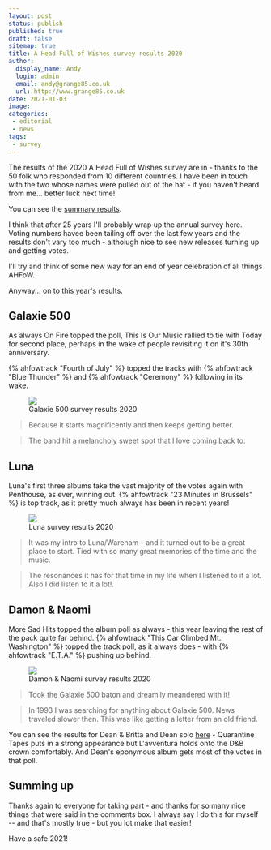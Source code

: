 ```yaml
---
layout: post
status: publish
published: true
draft: false
sitemap: true
title: A Head Full of Wishes survey results 2020
author:
  display_name: Andy
  login: admin
  email: andy@grange85.co.uk
  url: http://www.grange85.co.uk
date: 2021-01-03
image: 
categories:
 - editorial
 - news
tags:
 - survey
---
```

The results of the 2020 A Head Full of Wishes survey are in - thanks to the 50 folk who responded from 10 different countries. I have been in touch with the two whose names were pulled out of the hat - if you haven't heard from me... better luck next time!

You can see the [summary results](https://datastudio.google.com/reporting/29c0a71a-22b2-43cf-9b31-acc1f6816caa).

I think that after 25 years I'll probably wrap up the annual survey here. Voting numbers havee been tailing off over the last few years and the results don't vary too much - althoiugh nice to see new releases turning up and getting votes.

I'll try and think of some new way for an end of year celebration of all things AHFoW.

Anyway... on to this year's results.

## Galaxie 500

As always On Fire topped the poll, This Is Our Music rallied to tie with Today for second place, perhaps in the wake of people revisiting it on it's 30th anniversary.

{% ahfowtrack "Fourth of July" %} topped the tracks with {% ahfowtrack "Blue Thunder" %} and {% ahfowtrack "Ceremony" %} following in its wake.

<figure><img src="{{site.baseurl}}/images/survey-2020/survey-2020-galaxie-500.png" class="img-fluid" /><figcaption>Galaxie 500 survey results 2020</figcaption></figure>

> Because it starts magnificently and then keeps getting better.

> The band hit a melancholy sweet spot that I love coming back to.


## Luna

Luna's first three albums take the vast majority of the votes again with Penthouse, as ever, winning out. {% ahfowtrack "23 Minutes in Brussels" %} is top track, as it pretty much always has been in recent years!

<figure><img src="{{site.baseurl}}/images/survey-2020/survey-2020-luna.png" class="img-fluid" /><figcaption>Luna survey results 2020</figcaption></figure>

> It was my intro to Luna/Wareham - and it turned out to be a great place to start. Tied with so many great memories of the time and the music.

> The resonances it has for that time in my life when I listened to it a lot.  Also I did listen to it a lot!.

## Damon & Naomi

More Sad Hits topped the album poll as always - this year leaving the rest of the pack quite far behind. {% ahfowtrack "This Car Climbed Mt. Washington" %} topped the track poll, as it always does - with {% ahfowtrack "E.T.A." %} pushing up behind.

<figure><img src="{{site.baseurl}}/images/survey-2020/survey-2020-damon-and-naomi.png" class="img-fluid" /><figcaption>Damon & Naomi survey results 2020</figcaption></figure>

> Took the Galaxie 500 baton and dreamily meandered with it!

> In 1993 I was searching for anything about Galaxie 500.  News traveled slower then.  This was like getting a letter from an old friend.

You can see the results for Dean & Britta and Dean solo [here](https://datastudio.google.com/reporting/29c0a71a-22b2-43cf-9b31-acc1f6816caa) - Quarantine Tapes puts in a strong appearance but L'avventura holds onto the D&B crown comfortably. And Dean's eponymous album gets most of the votes in that poll.


## Summing up

Thanks again to everyone for taking part - and thanks for so many nice things that were said in the comments box. I always say I do this for myself -- and that's mostly true - but you lot make that easier!

Have a safe 2021! 



